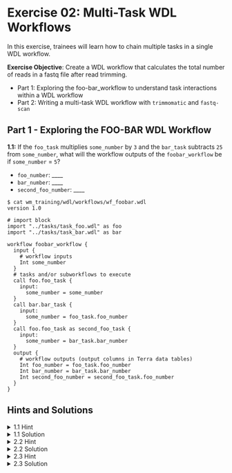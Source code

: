 # Exercise 02: Multi-Task WDL Workflows

In this exercise, trainees will learn how to chain multiple tasks in a single WDL workflow. 

**Exercise Objective**: Create a WDL workflow that calculates the total number of reads in a fastq file after read trimming. 
- Part 1: Exploring the foo-bar_workflow to understand task interactions within a WDL workflow
- Part 2: Writing a multi-task WDL workflow with `trimmomatic` and `fastq-scan`

## Part 1 - Exploring the FOO-BAR WDL Workflow
**1.1:** If the `foo_task` multiplies `some_number` by `3` and the `bar_task` subtracts `25` from `some_number`, what will the workflow outputs of the `foobar_workflow` be if `some_number` = `5`?

- `foo_number`: ____
- `bar_number`: ____
- `second_foo_number`: ____

```
$ cat wm_training/wdl/workflows/wf_foobar.wdl 
version 1.0

# import block
import "../tasks/task_foo.wdl" as foo
import "../tasks/task_bar.wdl" as bar

workflow foobar_workflow {
  input {
    # workflow inputs
    Int some_number
  }
  # tasks and/or subworkflows to execute
  call foo.foo_task {
    input:
      some_number = some_number
  }
  call bar.bar_task {
    input:
      some_number = foo_task.foo_number
  }
  call foo.foo_task as second_foo_task {
    input:
      some_number = bar_task.bar_number
  }
  output {
    # workflow outputs (output columns in Terra data tables)
    Int foo_number = foo_task.foo_number
    Int bar_number = bar_task.bar_number
    Int second_foo_number = second_foo_task.foo_number
  }
}
```


## Hints and Solutions
<details>
 <summary> 1.1 Hint
 </summary><br />
 
 Use the `miniwdl run` command to execute the `foobar` WDL workflow hosted in this repository to find out:<br />
  
   `$ miniwdl run ~/wm_training/wdl/workflows/wf_foobar.wdl -i ~/wm_training/data/exercise_02/foobar_inputs.json`

</details>

<details>
 <summary> 1.1 Solution 
 </summary><br />   

If `some_number` = `5`:
 - `foo_number` = `5 * 3` = `15`
 - `bar_number` = `15 - 25` = `-10`
 - `second_foo_number`: = `-10 * 3` = `-30`

</details>

<details>
 <summary> 2.2 Hint
 </summary><br />
 
 How does the hworld_inputs.json file define the `name` input attribute?

</details>

<details>
  <summary> 2.2 Solution 
   </summary><br />

   By modifying the string `"Kevin G. Libuit"` the input file can be modified to print any name, *e.g.*:<br />

```
 $ cat ~/wm_training/wdl/data/hwrold/hworld_inputs.json
 {
  "hworld_workflow.name": "John Doe"
 }
```

</details>

<details>
 <summary> 2.3 Hint
 </summary><br />
 
Here's a potential start to  `task_fastq_scan.wdl` file:

```
task fastq_scan_task {
  meta {
    # task metadata
    description: "Task to run fastq_scan"
  }
  input {
    # task inputs
    File read1
    File read2
    String docker = "staphb/fastq-scan:0.4.4"
    Int cpu = 2
    Int memory = 2
  }
```

With these input attributes, how can we construct a `command` block to execute the appropriate `fastq-scan` command? What information needs to be defined in the `runtime` block?

</details>

<details>
  <summary> 2.3 Solution 
  </summary><br />
  
Check the following files in the [`solutions` branch](https://github.com/theiagen/wm_training/tree/solutions) of this repository: 
    - [`wm_training/wdl/tasks/task_fastq_scan.wdl`](https://github.com/theiagen/wm_training/blob/solutions/wdl/tasks/task_fastq_scan.wdl)
    - [`wm_training/wdl/workflows/wf_fastq_scan.wdl`](https://github.com/theiagen/wm_training/blob/solutions/wdl/workflows/wf_fastq_scan.wdl)

</details>
